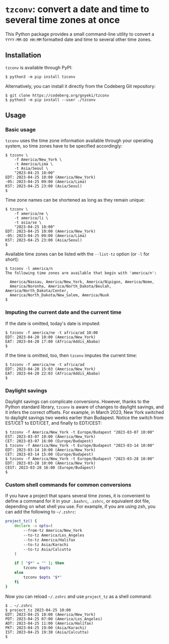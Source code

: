 
# `tzconv`: convert a date and time to several time zones at once

This Python package provides a small command-line utility to convert a `YYYY-MM-DD HH:MM` formatted date and time to several other time zones.

## Installation

`tzconv` is available through PyPI:

```
$ python3 -m pip install tzconv
```

Alternatively, you can install it directly from the Codeberg Git repository:

```
$ git clone https://codeberg.org/gnyeki/tzconv
$ python3 -m pip install --user ./tzconv
```

## Usage

### Basic usage

`tzconv` uses the time zone information available through your operating system, so time zones have to be specified accordingly:

```
$ tzconv \
    -f America/New_York \
    -t America/Lima \
    -t Asia/Seoul \
    "2023-04-25 10:00"
EDT: 2023-04-25 10:00 (America/New_York)
-05: 2023-04-25 09:00 (America/Lima)
KST: 2023-04-25 23:00 (Asia/Seoul)
$
```

Time zone names can be shortened as long as they remain unique:

```
$ tzconv \
    -f america/ne \
    -t america/li \
    -t asia/se \
    "2023-04-25 10:00"
EDT: 2023-04-25 10:00 (America/New_York)
-05: 2023-04-25 09:00 (America/Lima)
KST: 2023-04-25 23:00 (Asia/Seoul)
$
```

Available time zones can be listed with the `--list-tz` option (or `-l` for short):

```
$ tzconv -l america/n
The following time zones are available that begin with 'america/n':

  America/Nassau, America/New_York, America/Nipigon, America/Nome,
  America/Noronha, America/North_Dakota/Beulah, America/North_Dakota/Center,
  America/North_Dakota/New_Salem, America/Nuuk
$
```

### Imputing the current date and the current time

If the date is omitted, today's date is imputed:

```
$ tzconv -f america/ne -t africa/ad 10:00
EDT: 2023-04-20 10:00 (America/New_York)
EAT: 2023-04-20 17:00 (Africa/Addis_Ababa)
$

```

If the time is omitted, too, then `tzconv` imputes the current time:

```
$ tzconv -f america/ne -t africa/ad
EDT: 2023-04-20 15:03 (America/New_York)
EAT: 2023-04-20 22:03 (Africa/Addis_Ababa)
$
```

### Daylight savings

Daylight savings can complicate conversions.
However, thanks to the Python standard library, `tzconv` is aware of changes to daylight savings, and it infers the correct offsets.
For example, in March 2023, New York switched to daylight savings two weeks earlier than Budapest.
Notice the switch from EST/CET to EDT/CET, and finally to EDT/CEST:

```
$ tzconv -f America/New_York -t Europe/Budapest "2023-03-07 10:00"
EST: 2023-03-07 10:00 (America/New_York)
CET: 2023-03-07 16:00 (Europe/Budapest)
$ tzconv -f America/New_York -t Europe/Budapest "2023-03-14 10:00"
EDT: 2023-03-14 10:00 (America/New_York)
CET: 2023-03-14 15:00 (Europe/Budapest)
$ tzconv -f America/New_York -t Europe/Budapest "2023-03-28 10:00"
EDT: 2023-03-28 10:00 (America/New_York)
CEST: 2023-03-28 16:00 (Europe/Budapest)
$
```

### Custom shell commands for common conversions

If you have a project that spans several time zones, it is convenient to define a command for it in your `.bashrc`, `.zshrc`, or equivalent dot file, depending on what shell you use.
For example, if you are using zsh, you can add the following to `~/.zshrc`:

```sh
project_tz() {
    declare -a opts=(
        --from-tz America/New_York
        --to-tz America/Los_Angeles
        --to-tz America/Halifax
        --to-tz Asia/Karachi
        --to-tz Asia/Calcutta
    )

    if [ "$*" = "" ]; then
        tzconv $opts
    else
        tzconv $opts "$*"
    fi
}
```

Now you can reload `~/.zshrc` and use `project_tz` as a shell command:

```
$ . ~/.zshrc
$ project_tz 2023-04-25 10:00
EDT: 2023-04-25 10:00 (America/New_York)
PDT: 2023-04-25 07:00 (America/Los_Angeles)
ADT: 2023-04-25 11:00 (America/Halifax)
PKT: 2023-04-25 19:00 (Asia/Karachi)
IST: 2023-04-25 19:30 (Asia/Calcutta)
$
```

